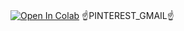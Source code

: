 # 
[![Open In Colab](https://colab.research.google.com/assets/colab-badge.svg)](https://colab.research.google.com/github/alxala/ipynbcolab/blob/main/%E2%98%9DPINTEREST_GMAIL%E2%98%9D.ipynb)
☝PINTEREST_GMAIL☝
